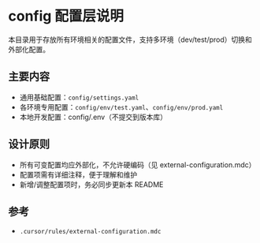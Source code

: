 # config 配置层说明

本目录用于存放所有环境相关的配置文件，支持多环境（dev/test/prod）切换和外部化配置。

## 主要内容
- 通用基础配置：`config/settings.yaml`
- 各环境专用配置：`config/env/test.yaml`、`config/env/prod.yaml`
- 本地开发配置：config/.env（不提交到版本库）

## 设计原则
- 所有可变配置均应外部化，不允许硬编码（见 external-configuration.mdc）
- 配置项需有详细注释，便于理解和维护
- 新增/调整配置项时，务必同步更新本 README

## 参考
- `.cursor/rules/external-configuration.mdc`
